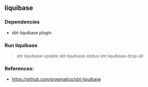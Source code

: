## liquibase

### Dependencies 

- sbt-liquibase plugin

### Run liquibase

> sbt liquibase-update
> sbt liquibase-status
> sbt liquibase-drop-all

### References:

- https://github.com/pragmatico/sbt-liquibase


